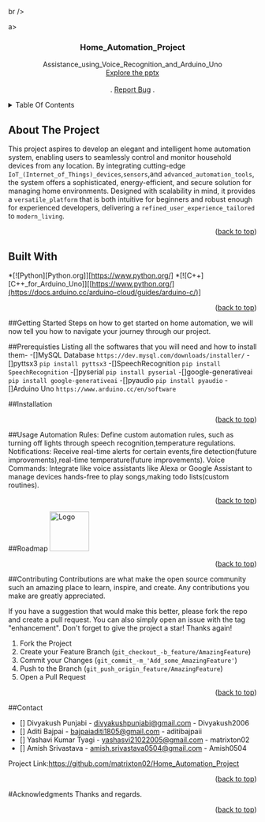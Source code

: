 <!--PROJECT INTRO-->
br />
<div align="center:>
  <a href="https://github.com/github_username/repo_name">
</div>a>

<h3 align="center">Home_Automation_Project</h3>

  <p align="center">
   Assistance_using_Voice_Recognition_and_Arduino_Uno
   <br />
   <a href="https://docs.google.com/presentation/d/1RkzfXRVLxHcXVkXkSbx2ZjZDcwwXmbvTc7Spj0yEs5Q/edit?usp=sharing">Explore the pptx</a></strong>
   <br />
   <br />
   .
   <a href="(https://docs.google.com/presentation/d/1RkzfXRVLxHcXVkXkSbx2ZjZDcwwXmbvTc7Spj0yEs5Q/edit#slide=id.p1)">Report Bug</a>
   .
<!--TABLE CONTENTS-->
<details>
  <summary> Table Of Contents </summary>
  <ol>
    <li>
      <a href="#about-the-project">About The Project</a>
      <ul>
        <li><a href="#built-with">Built With</a></li>
      </ul>
    </li>
    <li>
      <a href="#getting-started">Getting Started</a>
      <ul>
        <li><a href="#prequisties">Prerequisties</a></li>
        <li><a href="#installation">Installation</a>
      </ul>
    </li>
    <li><a href="#usage">Usage</a></li>
    <li><a href="#roadmap">Roadmap</a></li>
    <li><a href="#contributing">Contributing</a></li>
    <li><a href="#contact">Contact</a></li>
    <li><a href="#acknowledgments">Acknowledgments</a></li>
  </ol>
</details>

<!--ABOUT THE PROJECT-->
## About The Project

This project aspires to develop an elegant and intelligent home automation system, enabling users to seamlessly control and monitor household devices from any location. By integrating cutting-edge `IoT_(Internet_of_Things)_devices`,`sensors`,and `advanced_automation_tools`, the system offers a sophisticated, energy-efficient, and secure solution for managing home environments. Designed with scalability in mind, it provides a `versatile_platform` that is both intuitive for beginners and robust enough for experienced developers, delivering a `refined_user_experience_tailored` to `modern_living`. 

<p align="right">(<a href="#back_to_top">back to top</a>)</p>

## Built With

*[![Python][Python.org]][https://www.python.org/]
*[![C++][C++_for_Arduino_Uno]][[https://www.python.org/](https://docs.arduino.cc/arduino-cloud/guides/arduino-c/)]

<p align="right">(<a href="#back_to_top">back to top</a>)</p>

<!--GETTING STARTED-->
##Getting Started
Steps on how to get started on home automation, we will now tell you how to navigate your journey through our project.

##Prerequisties
Listing all the softwares that you will need and how to install them-
-[]MySQL Database
```https://dev.mysql.com/downloads/installer/```
-[]pyttsx3
```pip install pyttsx3```
-[]SpeechRecognition
```pip install SpeechRecognition```
-[]pyserial
```pip install pyserial```
-[]google-generativeai
```pip install google-generativeai```
-[]pyaudio
```pip install pyaudio```
-[]Arduino Uno
```https://www.arduino.cc/en/software```

##Installation

<p align="right">(<a href="#back_to_top">back to top</a>)</p>

<!--USAGE-->
##Usage
Automation Rules: Define custom automation rules, such as turning off lights through speech recognition,temperature regulations.
Notifications: Receive real-time alerts for certain events,fire detection(future improvements),real-time temperature(future improvements).
Voice Commands: Integrate like voice assistants like Alexa or Google Assistant to manage devices hands-free to play songs,making todo lists(custom routines).

<p align="right">(<a href="#back_to_top">back to top</a>)</p>

<!--ROADMAP-->
##Roadmap
<img src="https://drive.google.com/file/d/10aFdJ51uzSJJBHojnTKbav8pzh_7VKjn/view" alt="Logo" width="80" height="80">
<p align="right">(<a href="#back_to_top">back to top</a>)</p>

<!--CONTRIBUTING-->
##Contributing
Contributions are what make the open source community such an amazing place to learn, inspire, and create. Any contributions you make are greatly appreciated.

If you have a suggestion that would make this better, please fork the repo and create a pull request. You can also simply open an issue with the tag "enhancement". Don't forget to give the project a star! Thanks again!

1. Fork the Project
2. Create your Feature Branch (`git_checkout_-b_feature/AmazingFeature`)
3. Commit your Changes (`git_commit_-m_'Add_some_AmazingFeature'`)
4. Push to the Branch (`git_push_origin_feature/AmazingFeature`)
5. Open a Pull Request
<p align="right">(<a href="#back_to_top">back to top</a>)</p>

<!--CONTACT-->
##Contact
- [] Divyakush Punjabi - divyakushpunjabi@gmail.com - Divyakush2006
- [] Aditi Bajpai - bajpaiaditi1805@gmail.com - aditibajpaii
- [] Yashavi Kumar Tyagi - yashasvi21022005@gmail.com - matrixton02
- [] Amish Srivastava -  amish.srivastava0504@gmail.com - Amish0504

Project Link:https://github.com/matrixton02/Home_Automation_Project
<p align="right">(<a href="#back_to_top">back to top</a>)</p>

<!--ACKNOWLEDGMENTS-->
#Acknowledgments
Thanks and regards.
<p align="right">(<a href="#back_to_top">back to top</a>)</p>


